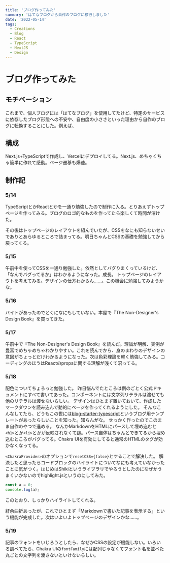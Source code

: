 ```yaml
---
title: 'ブログ作ってみた'
summary: 'はてなブログから自作のブログに移行しました'
date: '2022-05-14'
tags: 
  - Creations
  - Blog
  - React 
  - TypeScript
  - NextJS
  - Design
---
```


# ブログ作ってみた

## モチベーション

これまで、個人ブログには「はてなブログ」を使用してたけど、特定のサービスに依存したブログ形態への不安や、自由度の小ささといった理由から自作のブログに転換することにした。例えば、


## 構成

Next.js+TypeScriptで作成し、Vercelにデプロイしてる。Next.js、めちゃくちゃ簡単に作れて感動。ページ遷移も爆速。
## 制作記

### 5/14
TypeScriptとかReactとかを一通り勉強したので制作に入る。とりあえずトップページを作ってみる。ブログのロゴ的なものを作ってたら楽しくて時間が溶けた。

その後はトップページのレイアウトを組んでいたが、CSSをなにも知らないせいでありとあらゆるところで詰まってる。明日ちゃんとCSSの基礎を勉強してから戻ってくる。

### 5/15
午前中を使ってCSSを一通り勉強した。依然としてバグりまくっているけど、「なんでバグってるか」はわかるようになった。成長。
トップページのレイアウトを考えてみる。デザインの仕方わからん……。この機会に勉強してみようかな。

### 5/16
バイトがあったのでとくになにもしていない。本屋で『The Non-Designer's Design Book』を買ってきた。

### 5/17
午前中で『The Non-Designer's Design Book』を読んだ。理論が明解、実例が豊富でめちゃめちゃわかりやすい。これを読んでから、身のまわりのデザインの意図がちょっとだけわかるようになった。次は色彩理論を軽く勉強してみる。コーディングのほうはReactのpropsに関する理解が浅くて沼ってる。

### 5/18
配色についてちょろっと勉強した。
昨日悩んでたところは例のごとく公式ドキュメントにすべて書いてあった。コンポーネントには文字列リテラルは渡せても他のリテラルは渡せないらしい。
デザインはひとまず置いておいて、作成したマークダウンを読み込んで動的にページを作ってくれるようにした。
そんなこんなしてたら、どうもこの世には[blog-starter-typescript](https://github.com/vercel/next.js/tree/canary/examples/blog-starter-typescript)というブログ用テンプレートがあったらしいことを知った。知らんがな。
せっかく作ったのでこのまま自作のやつで進める。
なんかMarkdownをHTMLにパースして埋め込むと`<h1>`とか`<li>`とかが反映されなくて謎。パース自体はちゃんとできてるから埋め込むところがバグってる。Chakra UIを有効にしてると通常のHTMLのタグが効かなくなってる。

`<ChakraProvider>`のオプションで`resetCSS={false}`とすることで解決した。
解決したと思ったらコードブロックのハイライトについてなにも考えていなかったことに気がつく。はじめはShikiというライブラリでやろうとしたのになぜかうまくいかないのでhighlight.jsというのにしてみた。


```Javascript
const a = 0;
console.log(a);
```
このとおり、しっかりハイライトしてくれる。

紆余曲折あったが、これでひとまず「Markdownで書いた記事を表示する」という機能が完成した。次はいよいよトップページのデザインかな……。

### 5/19
記事のフォントをいじろうとしたら、なぜかCSSの設定が機能しない。いろいろ調べてたら、Chakra UIの`fontFamily`には配列じゃなくてフォント名を並べた丸ごとの文字列を渡さないといけないらしい。